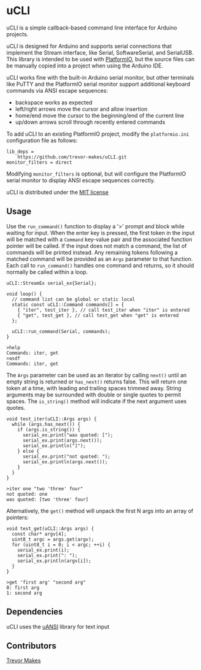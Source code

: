 # uCLI

uCLI is a simple callback-based command line interface for Arduino projects.

uCLI is designed for Arduino and supports serial connections that implement the Stream interface, like Serial, SoftwareSerial, and SerialUSB. This library is intended to be used with [PlatformIO](https://platformio.org/), but the source files can be manually copied into a project when using the Arduino IDE.

uCLI works fine with the built-in Arduino serial monitor, but other terminals like PuTTY and the PlatformIO serial monitor support additional keyboard commands via ANSI escape sequences:

- backspace works as expected
- left/right arrows move the cursor and allow insertion
- home/end move the cursor to the beginning/end of the current line
- up/down arrows scroll through recently entered commands

To add uCLI to an existing PlatformIO project, modify the `platformio.ini` configuration file as follows:

```
lib_deps =
    https://github.com/trevor-makes/uCLI.git
monitor_filters = direct
```

Modifying `monitor_filters` is optional, but will configure the PlatformIO serial monitor to display ANSI escape sequences correctly.

uCLI is distributed under the [MIT license](LICENSE.txt)

## Usage

Use the `run_command()` function to display a '>' prompt and block while waiting for input. When the enter key is pressed, the first token in the input will be matched with a `Command` key-value pair and the associated function pointer will be called. If the input does not match a command, the list of commands will be printed instead. Any remaining tokens following a matched command will be provided as an `Args` parameter to that function. Each call to `run_command()` handles one command and returns, so it should normally be called within a loop.

```
uCLI::StreamEx serial_ex{Serial};

void loop() {
  // command list can be global or static local
  static const uCLI::Command commands[] = {
    { "iter", test_iter }, // call test_iter when "iter" is entered
    { "get", test_get }, // call test_get when "get" is entered
  };

  uCLI::run_command(Serial, commands);
}
```

```
>help
Commands: iter, get
>asdf
Commands: iter, get
```

The `Args` parameter can be used as an iterator by calling `next()` until an empty string is returned or `has_next()` returns false. This will return one token at a time, with leading and trailing spaces trimmed away. String arguments may be surrounded with double or single quotes to permit spaces. The `is_string()` method will indicate if the next argument uses quotes.

```
void test_iter(uCLI::Args args) {
  while (args.has_next()) {
    if (args.is_string()) {
      serial_ex.print("was quoted: [");
      serial_ex.print(args.next());
      serial_ex.println("]");
    } else {
      serial_ex.print("not quoted: ");
      serial_ex.println(args.next());
    }
  }
}
```

```
>iter one "two 'three' four"
not quoted: one
was quoted: [two 'three' four]
```

Alternatively, the `get()` method will unpack the first N args into an array of pointers:

```
void test_get(uCLI::Args args) {
  const char* argv[4];
  uint8_t argc = args.get(argv);
  for (uint8_t i = 0; i < argc; ++i) {
    serial_ex.print(i);
    serial_ex.print(": ");
    serial_ex.println(argv[i]);
  }
}
```

```
>get 'first arg' "second arg"
0: first arg
1: second arg
```

## Dependencies

uCLI uses the [uANSI](https://github.com/trevor-makes/uANSI) library for text input

## Contributors

[Trevor Makes](mailto:the.trevor.makes@gmail.com)
